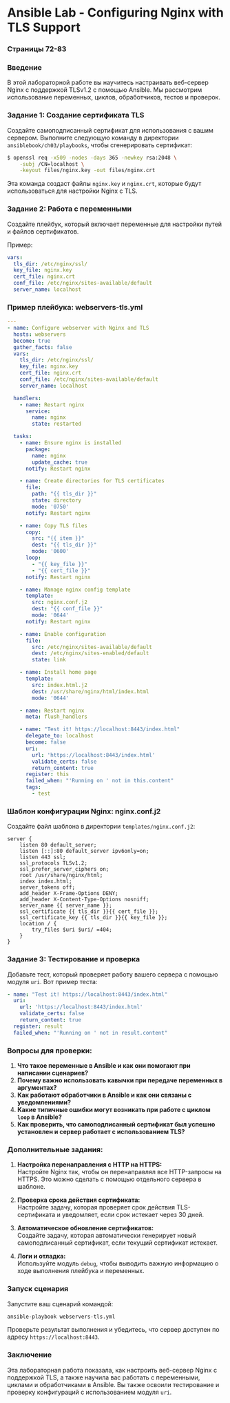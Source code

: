
# Ansible Lab - Configuring Nginx with TLS Support

### Страницы 72-83

### Введение

В этой лабораторной работе вы научитесь настраивать веб-сервер Nginx с поддержкой TLSv1.2 с помощью Ansible. Мы рассмотрим использование переменных, циклов, обработчиков, тестов и проверок.

### Задание 1: Создание сертификата TLS

Создайте самоподписанный сертификат для использования с вашим сервером. Выполните следующую команду в директории `ansiblebook/ch03/playbooks`, чтобы сгенерировать сертификат:

```bash
$ openssl req -x509 -nodes -days 365 -newkey rsa:2048 \
    -subj /CN=localhost \
    -keyout files/nginx.key -out files/nginx.crt
```

Эта команда создаст файлы `nginx.key` и `nginx.crt`, которые будут использоваться для настройки Nginx с TLS.

### Задание 2: Работа с переменными

Создайте плейбук, который включает переменные для настройки путей и файлов сертификатов.

Пример:

```yaml
vars:
  tls_dir: /etc/nginx/ssl/
  key_file: nginx.key
  cert_file: nginx.crt
  conf_file: /etc/nginx/sites-available/default
  server_name: localhost
```

### Пример плейбука: webservers-tls.yml

```yaml
---
- name: Configure webserver with Nginx and TLS
  hosts: webservers
  become: true
  gather_facts: false
  vars:
    tls_dir: /etc/nginx/ssl/
    key_file: nginx.key
    cert_file: nginx.crt
    conf_file: /etc/nginx/sites-available/default
    server_name: localhost

  handlers:
    - name: Restart nginx
      service:
        name: nginx
        state: restarted

  tasks:
    - name: Ensure nginx is installed
      package:
        name: nginx
        update_cache: true
      notify: Restart nginx

    - name: Create directories for TLS certificates
      file:
        path: "{{ tls_dir }}"
        state: directory
        mode: '0750'
      notify: Restart nginx

    - name: Copy TLS files
      copy:
        src: "{{ item }}"
        dest: "{{ tls_dir }}"
        mode: '0600'
      loop:
        - "{{ key_file }}"
        - "{{ cert_file }}"
      notify: Restart nginx

    - name: Manage nginx config template
      template:
        src: nginx.conf.j2
        dest: "{{ conf_file }}"
        mode: '0644'
      notify: Restart nginx

    - name: Enable configuration
      file:
        src: /etc/nginx/sites-available/default
        dest: /etc/nginx/sites-enabled/default
        state: link

    - name: Install home page
      template:
        src: index.html.j2
        dest: /usr/share/nginx/html/index.html
        mode: '0644'

    - name: Restart nginx
      meta: flush_handlers

    - name: "Test it! https://localhost:8443/index.html"
      delegate_to: localhost
      become: false
      uri:
        url: 'https://localhost:8443/index.html'
        validate_certs: false
        return_content: true
      register: this
      failed_when: "'Running on ' not in this.content"
      tags:
        - test
```

### Шаблон конфигурации Nginx: nginx.conf.j2

Создайте файл шаблона в директории `templates/nginx.conf.j2`:

```nginx
server {
    listen 80 default_server;
    listen [::]:80 default_server ipv6only=on;
    listen 443 ssl;
    ssl_protocols TLSv1.2;
    ssl_prefer_server_ciphers on;
    root /usr/share/nginx/html;
    index index.html;
    server_tokens off;
    add_header X-Frame-Options DENY;
    add_header X-Content-Type-Options nosniff;
    server_name {{ server_name }};
    ssl_certificate {{ tls_dir }}{{ cert_file }};
    ssl_certificate_key {{ tls_dir }}{{ key_file }};
    location / {
        try_files $uri $uri/ =404;
    }
}
```

### Задание 3: Тестирование и проверка

Добавьте тест, который проверяет работу вашего сервера с помощью модуля `uri`. Вот пример теста:

```yaml
- name: "Test it! https://localhost:8443/index.html"
  uri:
    url: 'https://localhost:8443/index.html'
    validate_certs: false
    return_content: true
  register: result
  failed_when: "'Running on ' not in result.content"
```

### Вопросы для проверки:

1. **Что такое переменные в Ansible и как они помогают при написании сценариев?**
2. **Почему важно использовать кавычки при передаче переменных в аргументах?**
3. **Как работают обработчики в Ansible и как они связаны с уведомлениями?**
4. **Какие типичные ошибки могут возникать при работе с циклом `loop` в Ansible?**
5. **Как проверить, что самоподписанный сертификат был успешно установлен и сервер работает с использованием TLS?**

### Дополнительные задания:

1. **Настройка перенаправления с HTTP на HTTPS:**  
   Настройте Nginx так, чтобы он перенаправлял все HTTP-запросы на HTTPS. Это можно сделать с помощью отдельного сервера в шаблоне.

2. **Проверка срока действия сертификата:**  
   Настройте задачу, которая проверяет срок действия TLS-сертификата и уведомляет, если срок истекает через 30 дней.

3. **Автоматическое обновление сертификатов:**  
   Создайте задачу, которая автоматически генерирует новый самоподписанный сертификат, если текущий сертификат истекает.

4. **Логи и отладка:**  
   Используйте модуль `debug`, чтобы выводить важную информацию о ходе выполнения плейбука и переменных.

### Запуск сценария

Запустите ваш сценарий командой:

```bash
ansible-playbook webservers-tls.yml
```

Проверьте результат выполнения и убедитесь, что сервер доступен по адресу `https://localhost:8443`.

### Заключение

Эта лабораторная работа показала, как настроить веб-сервер Nginx с поддержкой TLS, а также научила вас работать с переменными, циклами и обработчиками в Ansible. Вы также освоили тестирование и проверку конфигураций с использованием модуля `uri`.
